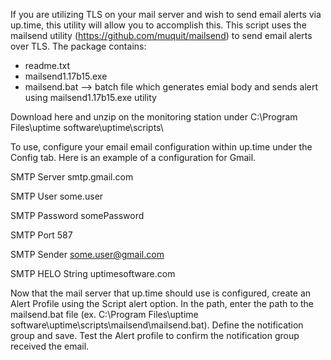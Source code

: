 If you are utilizing TLS on your mail server and wish to send email alerts via up.time, this utility will allow you to accomplish this.  This script uses the mailsend utility (https://github.com/muquit/mailsend) to send email alerts over TLS.  The package contains:
* readme.txt
* mailsend1.17b15.exe
* mailsend.bat --> batch file which generates emial body and sends alert using mailsend1.17b15.exe utility

Download here and unzip on the monitoring station under C:\Program Files\uptime software\uptime\scripts\

To use, configure your email email configuration within up.time under the Config tab.  Here is an example of a configuration for Gmail.

SMTP Server		    smtp.gmail.com

SMTP User		      some.user

SMTP Password		  somePassword

SMTP Port		      587

SMTP Sender		    some.user@gmail.com

SMTP HELO String	uptimesoftware.com

Now that the mail server that up.time should use is configured, create an Alert Profile using the Script alert option.  In the path, enter the path to the mailsend.bat file (ex. C:\Program Files\uptime software\uptime\scripts\mailsend\mailsend.bat).  Define the notification group and save.  Test the Alert profile to confirm the notification group received the email.
